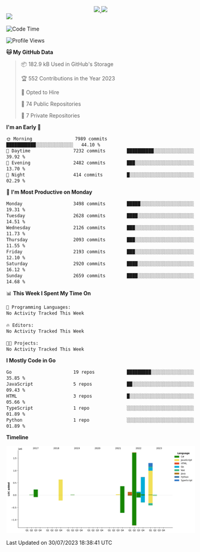 <div align="center">
  <a href="https://github.com/arielsrv">
    <img height="180em" src="https://github-readme-stats.vercel.app/api?username=arielsrv&show_icons=true&theme=radical&include_all_commits=true&count_private=true"/>
    <img height="180em" src="https://github-readme-stats.vercel.app/api/top-langs/?username=arielsrv&layout=compact&langs_count=10&theme=radical"/>
 </a>
</div>

<div>
  <a href="https://www.linkedin.com/in/arielpineiro/" target="_blank">
    <img src="https://img.shields.io/badge/-LinkedIn-%230077B5?style=for-the-badge&logo=linkedin&logoColor=white" target="_blank">
  </a>
</div>

<!--START_SECTION:waka-->
![Code Time](http://img.shields.io/badge/Code%20Time-0%20secs-blue)

![Profile Views](http://img.shields.io/badge/Profile%20Views-0-blue)

**🐱 My GitHub Data** 

> 📦 182.9 kB Used in GitHub's Storage 
 > 
> 🏆 552 Contributions in the Year 2023
 > 
> 💼 Opted to Hire
 > 
> 📜 74 Public Repositories 
 > 
> 🔑 7 Private Repositories 
 > 
**I'm an Early 🐤** 

```text
🌞 Morning                7989 commits        ███████████░░░░░░░░░░░░░░   44.10 % 
🌆 Daytime                7232 commits        ██████████░░░░░░░░░░░░░░░   39.92 % 
🌃 Evening                2482 commits        ███░░░░░░░░░░░░░░░░░░░░░░   13.70 % 
🌙 Night                  414 commits         █░░░░░░░░░░░░░░░░░░░░░░░░   02.29 % 
```
📅 **I'm Most Productive on Monday** 

```text
Monday                   3498 commits        █████░░░░░░░░░░░░░░░░░░░░   19.31 % 
Tuesday                  2628 commits        ████░░░░░░░░░░░░░░░░░░░░░   14.51 % 
Wednesday                2126 commits        ███░░░░░░░░░░░░░░░░░░░░░░   11.73 % 
Thursday                 2093 commits        ███░░░░░░░░░░░░░░░░░░░░░░   11.55 % 
Friday                   2193 commits        ███░░░░░░░░░░░░░░░░░░░░░░   12.10 % 
Saturday                 2920 commits        ████░░░░░░░░░░░░░░░░░░░░░   16.12 % 
Sunday                   2659 commits        ████░░░░░░░░░░░░░░░░░░░░░   14.68 % 
```


📊 **This Week I Spent My Time On** 

```text
💬 Programming Languages: 
No Activity Tracked This Week

🔥 Editors: 
No Activity Tracked This Week

🐱‍💻 Projects: 
No Activity Tracked This Week
```

**I Mostly Code in Go** 

```text
Go                       19 repos            █████████░░░░░░░░░░░░░░░░   35.85 % 
JavaScript               5 repos             ██░░░░░░░░░░░░░░░░░░░░░░░   09.43 % 
HTML                     3 repos             █░░░░░░░░░░░░░░░░░░░░░░░░   05.66 % 
TypeScript               1 repo              ░░░░░░░░░░░░░░░░░░░░░░░░░   01.89 % 
Python                   1 repo              ░░░░░░░░░░░░░░░░░░░░░░░░░   01.89 % 
```



**Timeline**

![Lines of Code chart](https://raw.githubusercontent.com/arielsrv/arielsrv/main/assets/bar_graph.png)


 Last Updated on 30/07/2023 18:38:41 UTC
<!--END_SECTION:waka-->
